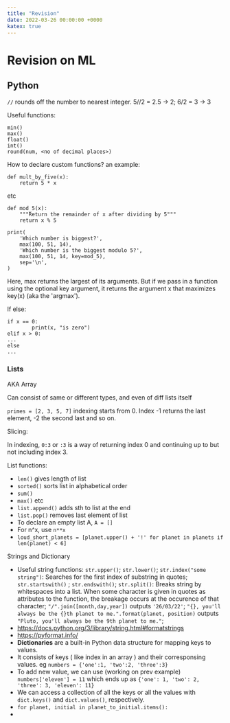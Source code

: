 ```yaml
---
title: "Revision"
date: 2022-03-26 00:00:00 +0000
katex: true
---
```

# Revision on ML

## Python


` // ` rounds off the number to nearest integer. 5//2 = 2.5 -> 2; 6/2 = 3 ->  3

Useful functions: 
```
min()
max()
float()
int()
round(num, <no of decimal places>)

```
How to declare custom functions? 
an example:
```
def mult_by_five(x):
    return 5 * x
```
etc

```
def mod_5(x):
    """Return the remainder of x after dividing by 5"""
    return x % 5

print(
    'Which number is biggest?',
    max(100, 51, 14),
    'Which number is the biggest modulo 5?',
    max(100, 51, 14, key=mod_5),
    sep='\n',
)
```
Here, max returns the largest of its arguments. But if we pass in a function using the optional key argument, it returns the argument x that maximizes key(x) (aka the 'argmax').



If else:

```
if x == 0:
        print(x, "is zero")
elif x > 0:
...
else
...
```


### Lists

AKA Array

Can consist of same or different types, and even of diff lists itself

`primes = [2, 3, 5, 7]`
indexing starts from 0.
Index -1 returns the last element, -2 the second last and so on.

Slicing:

In indexing, 
`0:3` or `:3` is a way of returning  index 0 and continuing up to but not including index 3.

List functions:

- `len()` gives length of list
- `sorted()` sorts list in alphabetical order
- `sum()`
- `max()` etc
- `list.append()` adds sth to list at the end
- `list.pop()` removes last element of list
- To declare an empty list A, `A = []`
- For n^x, use `n**x`
- `loud_short_planets = [planet.upper() + '!' for planet in planets if len(planet) < 6]`

Strings and Dictionary

- Useful string functions: `str.upper()`; `str.lower()`; `str.index("some string")`: Searches for the first index of substring in quotes; `str.startswith()` ; `str.endswith()`; `str.split()`: Breaks string by whitespaces into a list. When some character is given in quotes as attributes to the function, the breakage occurs at the occurence of that character; `"/".join([month,day,year])` outputs `'26/03/22'`; `"{}, you'll always be the {}th planet to me.".format(planet, position)` outputs `"Pluto, you'll always be the 9th planet to me."`;
- https://docs.python.org/3/library/string.html#formatstrings
- https://pyformat.info/
- **Dictionaries** are a built-in Python data structure for mapping keys to values.
- It consists of keys ( like index in an array ) and their corresponsing values. eg `numbers = {'one':1, 'two':2, 'three':3}`
- To add new value, we can use (working on prev example) `numbers['eleven'] = 11` which ends up as `{'one': 1, 'two': 2, 'three': 3, 'eleven': 11}`
- We can access a collection of all the keys or all the values with `dict.keys()` and `dict.values()`, respectively.
- `for planet, initial in planet_to_initial.items():`
- 


